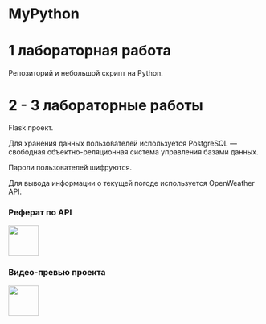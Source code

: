 # MyPython

<h1>1 лабораторная работа</h1>
Репозиторий и небольшой скрипт на Python.

<h1>2 - 3 лабораторные работы</h1>
Flask проект.

<p>Для хранения данных пользователей используется PostgreSQL — свободная объектно-реляционная система управления базами данных.</p>
<p>Пароли пользователей шифруются.</p>
<p>Для вывода информации о текущей погоде используется OpenWeather API.</p>

<h3>Реферат по API</h3>
<p><a href="https://yadi.sk/i/2T0bm6oaowmAcA"><img src="http://s1.iconbird.com/ico/2013/12/505/w450h4001385925290Document.png" width="60" alt=""></a></p>


<h3>Видео-превью проекта</h3>
<p><a href="https://yadi.sk/i/YKRUQ8k1lkV5JA"><img src="https://cdn3.iconfinder.com/data/icons/linecons-free-vector-icons-pack/32/video-512.png" width="60" alt=""></a></p>
